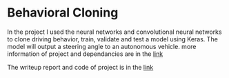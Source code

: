 # Behavioral Cloning

In the project I used the neural networks and convolutional neural networks to clone driving behavior, train, validate and test a model using Keras. The model will output a steering angle to an autonomous vehicle.
more information of project and dependancies are in the [link](https://github.com/udacity/CarND-Behavioral-Cloning-P3)

The writeup report and code of project is in the [link](https://github.com/sam-carmichael/Deep_Learning/tree/master/Report_CarND_Behavioral_Cloning)
